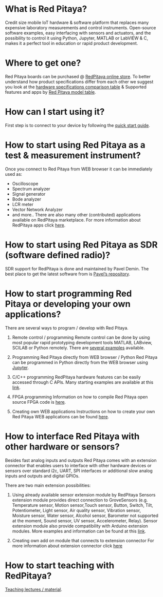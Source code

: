 # What is Red Pitaya?
Credit size mobile IoT hardware & software platform that replaces many expensive laboratory
measurements and control instruments. Open-source software examples, easy interfacing with
sensors and actuators, and the possibility to control it using Python, Jupyter, MATLAB or
LabVIEW & C, makes it a perfect tool in education or rapid product development.


# Where to get one?
Red Pitaya boards can be purchased @ [RedPitaya online store](https://www.redpitaya.com/Catalog).
To better understand how product specifications differ from each other we suggest you look at
the [hardware specifications comparison table](https://redpitaya.readthedocs.io/en/latest/developerGuide/125-10/vs.html) 
& Supported features and apps by [Red Pitaya model table](https://redpitaya.readthedocs.io/en/latest/appsFeatures/supportedFeaturesAndApps.html).


# How can I start using it?
First step is to connect to your device by following the [quick start guide](https://redpitaya.readthedocs.io/en/latest/quickStart/quickStart.html).


# How to start using Red Pitaya as a test & measurement instrument?
Once you connect to Red Pitaya from WEB browser it can be immediately used as:
- Oscilloscope
- Spectrum analyzer
- Signal generator
- Bode analyzer
- LCR meter
- Vector Network Analyzer
- and more..
There are also many other (contributed) applications available on RedPitaya marketplace.
For more information about RedPitaya apps click [here](https://redpitaya.readthedocs.io/en/latest/appsFeatures/applications/apps-featured.html).


# How to start using Red Pitaya as SDR (software defined radio)?
SDR support for RedPitaya is done and maintained by Pavel Demin. The best place to get the
latest software from is [Pavel’s repository](http://pavel-demin.github.io/red-pitaya-notes/).


# How to start programming Red Pitaya or developing your own applications?
There are several ways to program / develop with Red Pitaya.

1. Remote control / programming
   Remote control can be done by using most popular rapid prototyping development tools
   MATLAB, LABview, SCILAB or Python remotely. There are [several examples](https://redpitaya.readthedocs.io/en/latest/appsFeatures/remoteControl/remoteControl.html) available.

2. Programming Red Pitaya directly from WEB browser / Python
   Red Pitaya can be programmed in Python directly from the WEB browser using [Jupyter](https://redpitaya.readthedocs.io/en/latest/appsFeatures/remoteControl/jupyter/Jupyter.html).

3. C/C++ programming
   RedPitaya hardware features can be easily accessed through C APIs. Many starting examples are available at this [link](https://redpitaya.readthedocs.io/en/latest/appsFeatures/remoteControl/remoteControl.html#examples).

4. FPGA programming
   Information on how to compile Red Pitaya open source FPGA code is [here](https://redpitaya.readthedocs.io/en/latest/developerGuide/software/build/fpga/fpga.html).

5. Creating own WEB applications
   Instructions on how to create your own Red Pitaya WEB applications can be found [here](https://redpitaya.readthedocs.io/en/latest/developerGuide/software/build/webapp/webApps.html).


# How to interface Red Pitaya with other hardware or sensors?
Besides fast analog inputs and outputs Red Pitaya comes with an extension connector that enables users to interface with other hardware devices or sensors over standard i2c, UART, SPI interfaces or additional slow analog inputs and outputs and digital GPIOs.

There are two main extension possibilities:

1. Using already available sensor extension module by RedPitaya
   Sensors extension module provides direct connection to GroveSensors (e.g. Temperature sensor, Motion sensor,Touch sensor, Button, Switch, Tilt, Potentiometer, Light sensor, Air quality sensor, Vibration sensor, Moisture sensor, Water sensor, Alcohol sensor, Barometer not supported at the moment, Sound sensor, UV sensor, Accelerometer, Relay). Sensor extension module also provide compatibility with Arduino extension modules. More examples and information can be found at this [link](https://redpitaya.readthedocs.io/en/latest/appsFeatures/remoteControl/jupyter/Jupyter.html#examples).

2. Creating own add on module that connects to extension connector
   For more information about extension connector click [here](https://redpitaya.readthedocs.io/en/latest/developerGuide/hardware/ext_modules.html#)

# How to start teaching with RedPitaya?
[Teaching lectures / material](https://redpitaya.com/teaching-materials/).
